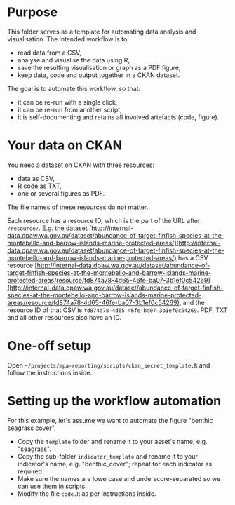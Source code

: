 # Purpose
This folder serves as a template for automating data analysis and visualisation.
The intended workflow is to:

* read data from a CSV,
* analyse and visualise the data using R,
* save the resulting visualisation or graph as a PDF figure,
* keep data, code and output together in a CKAN dataset.

The goal is to automate this workflow, so that:

* it can be re-run with a single click,
* it can be re-run from another script,
* it is self-documenting and retains all involved artefacts (code, figure).


# Your data on CKAN
You need a dataset on CKAN with three resources:

* data as CSV,
* R code as TXT,
* one or several figures as PDF.

The file names of these resources do not matter.

Each resource has a resource ID, which is the part of the URL after `/resource/`.
E.g. the dataset [http://internal-data.dpaw.wa.gov.au/dataset/abundance-of-target-finfish-species-at-the-montebello-and-barrow-islands-marine-protected-areas/](http://internal-data.dpaw.wa.gov.au/dataset/abundance-of-target-finfish-species-at-the-montebello-and-barrow-islands-marine-protected-areas/)
has a CSV resource [http://internal-data.dpaw.wa.gov.au/dataset/abundance-of-target-finfish-species-at-the-montebello-and-barrow-islands-marine-protected-areas/resource/fd874a78-4d65-46fe-ba07-3b1ef0c54269](http://internal-data.dpaw.wa.gov.au/dataset/abundance-of-target-finfish-species-at-the-montebello-and-barrow-islands-marine-protected-areas/resource/fd874a78-4d65-46fe-ba07-3b1ef0c54269),
and the resource ID of that CSV is `fd874a78-4d65-46fe-ba07-3b1ef0c54269`.
PDF, TXT and all other resources also have an ID.

# One-off setup
Open `~/projects/mpa-reporting/scripts/ckan_secret_template.R` and follow the 
instructions inside.

# Setting up the workflow automation
For this example, let's assume we want to automate the figure "benthic seagrass cover".

* Copy the `template` folder and rename it to your asset's name, e.g. "seagrass".
* Copy the sub-folder `indicator_template` and rename it to your indicator's name,
e.g. "benthic_cover"; repeat for each indicator as required.
* Make sure the names are lowercase and underscore-separated so we can use them in scripts.
* Modify the file `code.R` as per instructions inside.
